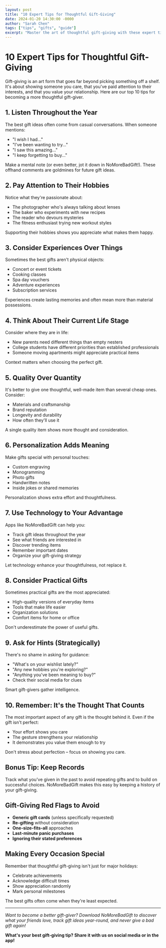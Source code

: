 ```yaml
---
layout: post
title: "10 Expert Tips for Thoughtful Gift-Giving"
date: 2024-01-20 14:30:00 -0000
author: "Sarah Chen"
tags: ["tips", "gifts", "guide"]
excerpt: "Master the art of thoughtful gift-giving with these expert tips that will help you choose meaningful presents every time."
---
```


# 10 Expert Tips for Thoughtful Gift-Giving

Gift-giving is an art form that goes far beyond picking something off a shelf. It's about showing someone you care, that you've paid attention to their interests, and that you value your relationship. Here are our top 10 tips for becoming a more thoughtful gift-giver.

## 1. **Listen Throughout the Year**

The best gift ideas often come from casual conversations. When someone mentions:
- "I wish I had..."
- "I've been wanting to try..."
- "I saw this amazing..."
- "I keep forgetting to buy..."

Make a mental note (or even better, jot it down in NoMoreBadGift!). These offhand comments are goldmines for future gift ideas.

## 2. **Pay Attention to Their Hobbies**

Notice what they're passionate about:
- The photographer who's always talking about lenses
- The baker who experiments with new recipes
- The reader who devours mysteries
- The fitness enthusiast trying new workout styles

Supporting their hobbies shows you appreciate what makes them happy.

## 3. **Consider Experiences Over Things**

Sometimes the best gifts aren't physical objects:
- Concert or event tickets
- Cooking classes
- Spa day vouchers
- Adventure experiences
- Subscription services

Experiences create lasting memories and often mean more than material possessions.

## 4. **Think About Their Current Life Stage**

Consider where they are in life:
- New parents need different things than empty nesters
- College students have different priorities than established professionals
- Someone moving apartments might appreciate practical items

Context matters when choosing the perfect gift.

## 5. **Quality Over Quantity**

It's better to give one thoughtful, well-made item than several cheap ones. Consider:
- Materials and craftsmanship
- Brand reputation
- Longevity and durability
- How often they'll use it

A single quality item shows more thought and consideration.

## 6. **Personalization Adds Meaning**

Make gifts special with personal touches:
- Custom engraving
- Monogramming
- Photo gifts
- Handwritten notes
- Inside jokes or shared memories

Personalization shows extra effort and thoughtfulness.

## 7. **Use Technology to Your Advantage**

Apps like NoMoreBadGift can help you:
- Track gift ideas throughout the year
- See what friends are interested in
- Discover trending items
- Remember important dates
- Organize your gift-giving strategy

Let technology enhance your thoughtfulness, not replace it.

## 8. **Consider Practical Gifts**

Sometimes practical gifts are the most appreciated:
- High-quality versions of everyday items
- Tools that make life easier
- Organization solutions
- Comfort items for home or office

Don't underestimate the power of useful gifts.

## 9. **Ask for Hints (Strategically)**

There's no shame in asking for guidance:
- "What's on your wishlist lately?"
- "Any new hobbies you're exploring?"
- "Anything you've been meaning to buy?"
- Check their social media for clues

Smart gift-givers gather intelligence.

## 10. **Remember: It's the Thought That Counts**

The most important aspect of any gift is the thought behind it. Even if the gift isn't perfect:
- Your effort shows you care
- The gesture strengthens your relationship
- It demonstrates you value them enough to try

Don't stress about perfection – focus on showing you care.

## Bonus Tip: Keep Records

Track what you've given in the past to avoid repeating gifts and to build on successful choices. NoMoreBadGift makes this easy by keeping a history of your gift-giving.

## Gift-Giving Red Flags to Avoid

- **Generic gift cards** (unless specifically requested)
- **Re-gifting** without consideration
- **One-size-fits-all** approaches
- **Last-minute panic purchases**
- **Ignoring their stated preferences**

## Making Every Occasion Special

Remember that thoughtful gift-giving isn't just for major holidays:
- Celebrate achievements
- Acknowledge difficult times
- Show appreciation randomly
- Mark personal milestones

The best gifts often come when they're least expected.

---

*Want to become a better gift-giver? Download NoMoreBadGift to discover what your friends love, track gift ideas year-round, and never give a bad gift again!*

**What's your best gift-giving tip? Share it with us on social media or in the app!**